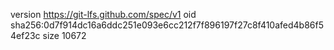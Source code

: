 version https://git-lfs.github.com/spec/v1
oid sha256:0d7f914dc16a6ddc251e093e6cc212f7f896197f27c8f410afed4b86f54ef23c
size 10672

